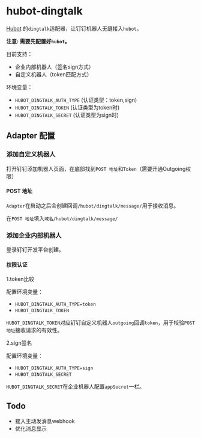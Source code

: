 # hubot-dingtalk

[Hubot](http://hubot.github.com/) 的`dingtalk`适配器，让钉钉机器人无缝接入`hubot`。

**注意: 需要先配置好`hubot`。**

目前支持：

- 企业内部机器人（签名sign方式）
- 自定义机器人（token匹配方式）

环境变量：

- `HUBOT_DINGTALK_AUTH_TYPE` (认证类型：token,sign)
- `HUBOT_DINGTALK_TOKEN` (认证类型为token时)
- `HUBOT_DINGTALK_SECRET` (认证类型为sign时)

## Adapter 配置

### 添加自定义机器人

打开钉钉添加机器人页面，在底部找到`POST 地址`和`Token`（需要开通Outgoing权限）

#### POST 地址

`Adapter`在启动之后会创建回调`/hubot/dingtalk/message/`用于接收消息。

在`POST 地址`填入`域名/hubot/dingtalk/message/`

### 添加企业内部机器人

登录钉钉开发平台创建。

#### 权限认证

1.token比较

配置环境变量：

- `HUBOT_DINGTALK_AUTH_TYPE=token`
- `HUBOT_DINGTALK_TOKEN`

`HUBOT_DINGTALK_TOKEN`对应钉钉自定义机器人`outgoing`回调`token`，用于校验`POST 地址`接收请求的有效性。


2.sign签名

配置环境变量：

- `HUBOT_DINGTALK_AUTH_TYPE=sign`
- `HUBOT_DINGTALK_SECRET`

`HUBOT_DINGTALK_SECRET`在企业机器人配置`appSecret`一栏。


## Todo

- 接入主动发消息webhook
- 优化消息显示